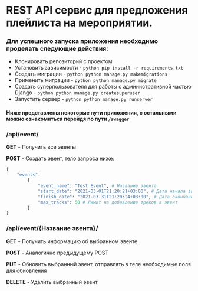# REST API сервис для предложения плейлиста на мероприятии.

### Для успешного запуска приложения необходимо проделать следующие действия:

* Клонировать репозиторий с проектом
* Установить зависимости - ```python pip install -r requirements.txt ```
* Создать миграции - ```python python manage.py makemigrations ```
* Применить миграции - ```python python manage.py migrate ```
* Создать суперпользователя для работы с административной частью Django - ```python python manage.py createsuperuser ```
* Запустить сервер - ```python python manage.py runserver ```

#### Ниже представлены некоторые пути приложения, с остальными можно ознакомиться перейдя по пути ```/swagger```

### /api/event/

**GET** - Получить все эвенты

**POST** - Создать эвент, тело запроса ниже:

```python
{
    "events": 
        {
            "event_name": "Test Event", # Название эвента
            "start_date": "2021-03-01T21:20:21+03:00", # Дата начала эвента
            "finish_date": "2021-03-31T21:20:24+03:00", # Дата окончания эвента
            "max_tracks": 50 # Лимит на добавление треков в эвент
        }
}
```
### /api/event/{Название эвента}/
**GET** - Получить информацию об выбранном эвенте

**POST** - Аналогично предыдущему POST

**PUT** - Обновить выбранный эвент, отправлять в теле необходимые поля для обновления

**DELETE** - Удалить выбранный эвент


